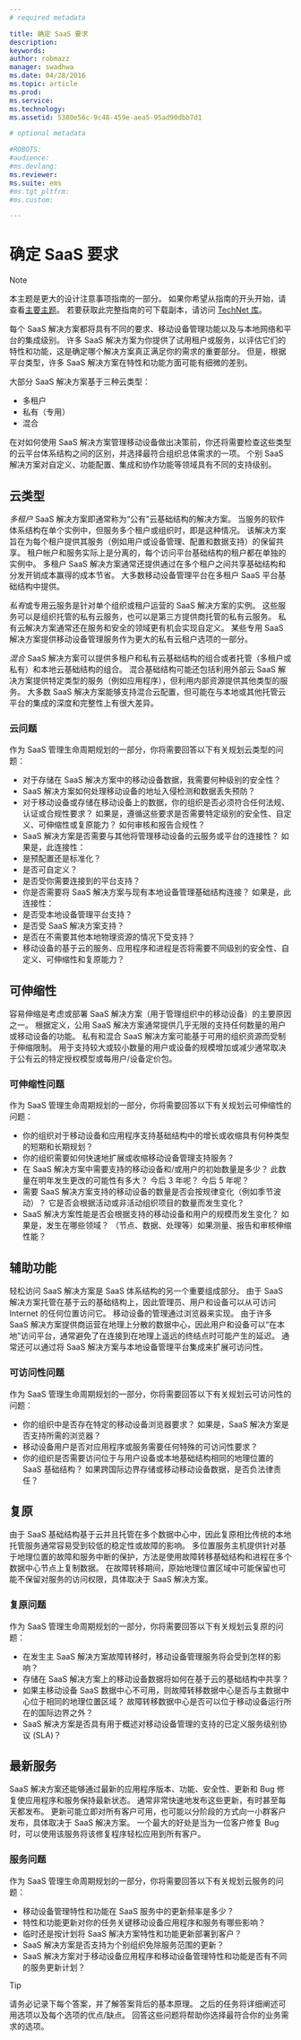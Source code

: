 ```yaml
---
# required metadata

title: 确定 SaaS 要求
description:
keywords:
author: robmazz
manager: swadhwa
ms.date: 04/28/2016
ms.topic: article
ms.prod:
ms.service:
ms.technology:
ms.assetid: 5380e56c-9c48-459e-aea5-95ad90dbb7d1

# optional metadata

#ROBOTS:
#audience:
#ms.devlang:
ms.reviewer: 
ms.suite: ems
#ms.tgt_pltfrm:
#ms.custom:

---
```


# 确定 SaaS 要求

>[!NOTE]
>本主题是更大的设计注意事项指南的一部分。 如果你希望从指南的开头开始，请查看[主要主题](mdm-design-considerations-guide.md)。 若要获取此完整指南的可下载副本，请访问 [TechNet 库](https://gallery.technet.microsoft.com/Mobile-Device-Management-7d401582)。

每个 SaaS 解决方案都将具有不同的要求、移动设备管理功能以及与本地网络和平台的集成级别。 许多 SaaS 解决方案为你提供了试用租户或服务，以评估它们的特性和功能，这是确定哪个解决方案真正满足你的需求的重要部分。 但是，根据平台类型，许多 SaaS 解决方案在特性和功能方面可能有细微的差别。

大部分 SaaS 解决方案基于三种云类型：

- 多租户
- 私有（专用）
- 混合

在对如何使用 SaaS 解决方案管理移动设备做出决策前，你还将需要检查这些类型的云平台体系结构之间的区别，并选择最符合组织总体需求的一项。 个别 SaaS 解决方案对自定义、功能配置、集成和协作功能等领域具有不同的支持级别。

## 云类型

*多租户* SaaS 解决方案即通常称为“公有”云基础结构的解决方案。 当服务的软件体系结构在单个实例中，但服务多个租户或组织时，即是这种情况。 该解决方案旨在为每个租户提供其服务（例如用户或设备管理、配置和数据支持）的保留共享。 租户帐户和服务实际上是分离的，每个访问平台基础结构的租户都在单独的实例中。 多租户 SaaS 解决方案通常还提供通过在多个租户之间共享基础结构和分发开销成本赢得的成本节省。 大多数移动设备管理平台在多租户 SaaS 平台基础结构中提供。
                
*私有*或专用云服务是针对单个组织或租户运营的 SaaS 解决方案的实例。 这些服务可以是组织托管的私有云服务，也可以是第三方提供商托管的私有云服务。 私有云解决方案通常还在服务和安全的领域更有机会实现自定义。 某些专用 SaaS 解决方案提供移动设备管理服务作为更大的私有云租户选项的一部分。

*混合* SaaS 解决方案可以提供多租户和私有云基础结构的组合或者托管（多租户或私有）和本地云基础结构的组合。 混合基础结构可能还包括利用外部云 SaaS 解决方案提供特定类型的服务（例如应用程序），但利用内部资源提供其他类型的服务。 大多数 SaaS 解决方案能够支持混合云配置，但可能在与本地或其他托管云平台的集成的深度和完整性上有很大差异。

### 云问题

作为 SaaS 管理生命周期规划的一部分，你将需要回答以下有关规划云类型的问题：

- 对于存储在 SaaS 解决方案中的移动设备数据，我需要何种级别的安全性？
- SaaS 解决方案如何处理移动设备的地址入侵检测和数据丢失预防？
- 对于移动设备或存储在移动设备上的数据，你的组织是否必须符合任何法规、认证或合规性要求？ 如果是，遵循这些要求是否需要特定级别的安全性、自定义、可伸缩性或复原能力？ 如何审核和报告合规性？
- SaaS 解决方案是否需要与其他将管理移动设备的云服务或平台的连接性？ 如果是，此连接性：
 - 是预配置还是标准化？
 - 是否可自定义？
 - 是否受你需要连接到的平台支持？
- 你是否需要将 SaaS 解决方案与现有本地设备管理基础结构连接？ 如果是，此连接性：
 - 是否受本地设备管理平台支持？
 - 是否受 SaaS 解决方案支持？
 - 是否在不需要其他本地物理资源的情况下受支持？
- 移动设备的基于云的服务、应用程序和进程是否将需要不同级别的安全性、自定义、可伸缩性和复原能力？

## 可伸缩性

容易伸缩是考虑或部署 SaaS 解决方案（用于管理组织中的移动设备）的主要原因之一。 根据定义，公用 SaaS 解决方案通常提供几乎无限的支持任何数量的用户或移动设备的功能。 私有和混合 SaaS 解决方案可能基于可用的组织资源而受制于伸缩限制。 用于支持较大或较小数量的用户或设备的规模增加或减少通常取决于公有云的特定授权模型或每用户/设备定价包。

### 可伸缩性问题

作为 SaaS 管理生命周期规划的一部分，你将需要回答以下有关规划云可伸缩性的问题：

- 你的组织对于移动设备和应用程序支持基础结构中的增长或收缩具有何种类型的短期和长期规划？
- 你的组织需要如何快速地扩展或收缩移动设备管理支持服务？
- 在 SaaS 解决方案中需要支持的移动设备和/或用户的初始数量是多少？ 此数量在明年发生更改的可能性有多大？ 今后 3 年呢？ 今后 5 年呢？
- 需要 SaaS 解决方案支持的移动设备的数量是否会按规律变化（例如季节波动）？ 它是否会根据活动或非活动组织项目的数量而发生变化？
- SaaS 解决方案性能是否会根据支持的移动设备和用户的规模而发生变化？ 如果是，发生在哪些领域？ （节点、数据、处理等）如果测量、报告和审核伸缩性能？

## 辅助功能

轻松访问 SaaS 解决方案是 SaaS 体系结构的另一个重要组成部分。 由于 SaaS 解决方案托管在基于云的基础结构上，因此管理员、用户和设备可以从可访问 Internet 的任何位置访问它。 移动设备的管理通过浏览器来实现。 由于许多 SaaS 解决方案提供商运营在地理上分散的数据中心，因此用户和设备可以“在本地”访问平台，通常避免了在连接到在地理上遥远的终结点时可能产生的延迟。 通常还可以通过将 SaaS 解决方案与本地设备管理平台集成来扩展可访问性。

### 可访问性问题

作为 SaaS 管理生命周期规划的一部分，你将需要回答以下有关规划云可访问性的问题：

- 你的组织中是否存在特定的移动设备浏览器要求？ 如果是，SaaS 解决方案是否支持所需的浏览器？
- 移动设备用户是否对应用程序或服务需要任何特殊的可访问性要求？
- 你的组织是否需要访问位于与用户设备或本地基础结构相同的地理位置的 SaaS 基础结构？ 如果跨国际边界存储或移动移动设备数据，是否负法律责任？

## 复原

由于 SaaS 基础结构基于云并且托管在多个数据中心中，因此复原相比传统的本地托管服务通常容易受到较低的稳定性或故障的影响。 多位置服务主机提供针对基于地理位置的故障和服务中断的保护，方法是使用故障转移基础结构和进程在多个数据中心节点上复制数据。 在故障转移期间，原始地理位置区域中可能保留也可能不保留对服务的访问权限，具体取决于 SaaS 解决方案。

### 复原问题
 
作为 SaaS 管理生命周期规划的一部分，你将需要回答以下有关规划云复原的问题：

- 在发生主 SaaS 解决方案故障转移时，移动设备管理服务将会受到怎样的影响？
- 存储在 SaaS 解决方案上的移动设备数据将如何在基于云的基础结构中共享？
- 如果主移动设备 SaaS 数据中心不可用，则故障转移数据中心是否与主数据中心位于相同的地理位置区域？ 故障转移数据中心是否可以位于移动设备运行所在的国际边界之外？
- SaaS 解决方案是否具有用于概述对移动设备管理的支持的已定义服务级别协议 (SLA)？


## 最新服务

SaaS 解决方案还能够通过最新的应用程序版本、功能、安全性、更新和 Bug 修复使应用程序和服务保持最新状态。 通常非常快速地发布这些更新，有时甚至每天都发布。 更新可能立即对所有客户可用，也可能以分阶段的方式向一小群客户发布，具体取决于 SaaS 解决方案。 一个最大的好处是当为一位客户修复 Bug 时，可以使用该服务将该修复程序轻松应用到所有客户。

### 服务问题

作为 SaaS 管理生命周期规划的一部分，你将需要回答以下有关规划云服务的问题：

- 移动设备管理特性和功能在 SaaS 服务中的更新频率是多少？
- 特性和功能更新对你的任务关键移动设备应用程序和服务有哪些影响？
- 临时还是按计划将 SaaS 解决方案特性和功能更新部署到客户？
- SaaS 解决方案是否支持为个别组织免除服务范围的更新？
- SaaS 解决方案对于移动设备应用程序和移动设备管理特性和功能是否有不同的服务更新计划？

>[!TIP]
>请务必记录下每个答案，并了解答案背后的基本原理。 之后的任务将详细阐述可用选项以及每个选项的优点/缺点。  回答这些问题将帮助你选择最符合你的业务需求的选项。

<!--HONumber=Apr16_HO2-->


